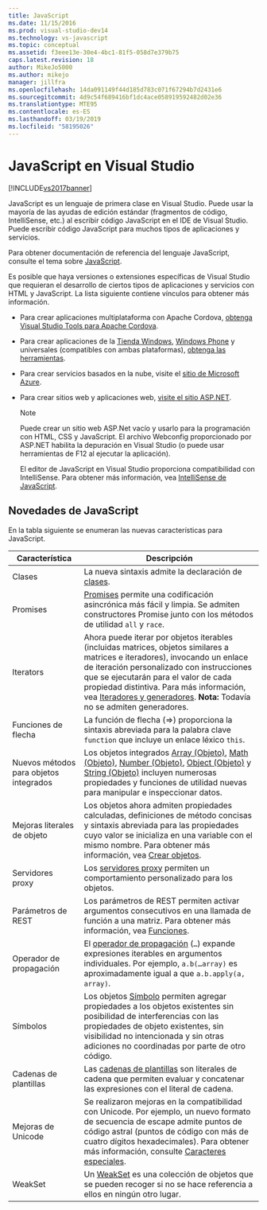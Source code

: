 ```yaml
---
title: JavaScript
ms.date: 11/15/2016
ms.prod: visual-studio-dev14
ms.technology: vs-javascript
ms.topic: conceptual
ms.assetid: f3eee13e-30e4-4bc1-81f5-058d7e379b75
caps.latest.revision: 18
author: MikeJo5000
ms.author: mikejo
manager: jillfra
ms.openlocfilehash: 14da091149f44d185d783c071f67294b7d2431e6
ms.sourcegitcommit: 4d9c54f689416bf1dc4ace058919592482d02e36
ms.translationtype: MTE95
ms.contentlocale: es-ES
ms.lasthandoff: 03/19/2019
ms.locfileid: "58195026"
---
```

# <a name="javascript-in-visual-studio"></a>JavaScript en Visual Studio
[!INCLUDE[vs2017banner](../includes/vs2017banner.md)]

JavaScript es un lenguaje de primera clase en Visual Studio. Puede usar la mayoría de las ayudas de edición estándar (fragmentos de código, IntelliSense, etc.) al escribir código JavaScript en el IDE de Visual Studio. Puede escribir código JavaScript para muchos tipos de aplicaciones y servicios.

 Para obtener documentación de referencia del lenguaje JavaScript, consulte el tema sobre [JavaScript](http://msdn.microsoft.com/library/d1et7k7c\(v=vs.94\).aspx).

 Es posible que haya versiones o extensiones específicas de Visual Studio que requieran el desarrollo de ciertos tipos de aplicaciones y servicios con HTML y JavaScript. La lista siguiente contiene vínculos para obtener más información.

- Para crear aplicaciones multiplataforma con Apache Cordova, [obtenga Visual Studio Tools para Apache Cordova](http://go.microsoft.com/fwlink/p/?LinkId=397606).

- Para crear aplicaciones de la [Tienda Windows](http://dev.windows.com/develop), [Windows Phone](http://dev.windows.com/develop) y universales (compatibles con ambas plataformas), [obtenga las herramientas](https://developer.microsoft.com/windows/downloads).

- Para crear servicios basados en la nube, visite el [sitio de Microsoft Azure](http://azure.microsoft.com/documentation/).

- Para crear sitios web y aplicaciones web, [visite el sitio ASP.NET](http://www.asp.net/get-started/websites).

  > [!NOTE]
  >  Puede crear un sitio web ASP.Net vacío y usarlo para la programación con HTML, CSS y JavaScript. El archivo Webconfig proporcionado por ASP.NET habilita la depuración en Visual Studio (o puede usar herramientas de F12 al ejecutar la aplicación).

  El editor de JavaScript en Visual Studio proporciona compatibilidad con IntelliSense. Para obtener más información, vea [IntelliSense de JavaScript](../ide/javascript-intellisense.md).

## <a name="whats-new-in-javascript"></a>Novedades de JavaScript
 En la tabla siguiente se enumeran las nuevas características para JavaScript.

|Característica|Descripción|
|-------------|-----------------|
|Clases|La nueva sintaxis admite la declaración de [clases](https://developer.mozilla.org/docs/Web/JavaScript/Reference/Statements/class).|
|Promises|[Promises](https://developer.mozilla.org/docs/Web/JavaScript/Reference/Global_Objects/Promise) permite una codificación asincrónica más fácil y limpia. Se admiten constructores Promise junto con los métodos de utilidad `all` y `race`.|
|Iterators|Ahora puede iterar por objetos iterables (incluidas matrices, objetos similares a matrices e iteradores), invocando un enlace de iteración personalizado con instrucciones que se ejecutarán para el valor de cada propiedad distintiva. Para más información, vea [Iteradores y generadores](https://developer.mozilla.org/docs/Web/JavaScript/Guide/Iterators_and_Generators). **Nota:** Todavía no se admiten generadores.|
|Funciones de flecha|La función de flecha (=>) proporciona la sintaxis abreviada para la palabra clave `function` que incluye un enlace léxico `this`.|
|Nuevos métodos para objetos integrados|Los objetos integrados [Array (Objeto)](https://developer.mozilla.org/docs/Web/JavaScript/Reference/Global_Objects/Array), [Math (Objeto)](https://developer.mozilla.org/docs/Web/JavaScript/Reference/Global_Objects/Math), [Number (Objeto)](https://developer.mozilla.org/docs/Web/JavaScript/Reference/Global_Objects/Number), [Object (Objeto)](https://developer.mozilla.org/docs/Web/JavaScript/Reference/Global_Objects/Object) y [String (Objeto)](https://developer.mozilla.org/docs/Web/JavaScript/Reference/Global_Objects/String) incluyen numerosas propiedades y funciones de utilidad nuevas para manipular e inspeccionar datos.|
|Mejoras literales de objeto|Los objetos ahora admiten propiedades calculadas, definiciones de método concisas y sintaxis abreviada para las propiedades cuyo valor se inicializa en una variable con el mismo nombre. Para obtener más información, vea [Crear objetos](https://developer.mozilla.org/docs/Web/JavaScript/Reference/Global_Objects/Object).|
|Servidores proxy|Los [servidores proxy](https://developer.mozilla.org/docs/Web/JavaScript/Reference/Global_Objects/Proxy) permiten un comportamiento personalizado para los objetos.|
|Parámetros de REST|Los parámetros de REST permiten activar argumentos consecutivos en una llamada de función a una matriz. Para obtener más información, vea [Funciones](https://developer.mozilla.org/docs/Web/JavaScript/Reference/Global_Objects/Function).|
|Operador de propagación|El [operador de propagación](https://developer.mozilla.org/docs/Web/JavaScript/Reference/Operators/Spread_operator) (`…`) expande expresiones iterables en argumentos individuales. Por ejemplo, `a.b(…array)` es aproximadamente igual a que `a.b.apply(a, array)`.|
|Símbolos|Los objetos [Símbolo](https://developer.mozilla.org/docs/Web/JavaScript/Reference/Global_Objects/Symbol) permiten agregar propiedades a los objetos existentes sin posibilidad de interferencias con las propiedades de objeto existentes, sin visibilidad no intencionada y sin otras adiciones no coordinadas por parte de otro código.|
|Cadenas de plantillas|Las [cadenas de plantillas](https://developer.mozilla.org/docs/Web/JavaScript/Reference/Template_literals) son literales de cadena que permiten evaluar y concatenar las expresiones con el literal de cadena.|
|Mejoras de Unicode|Se realizaron mejoras en la compatibilidad con Unicode. Por ejemplo, un nuevo formato de secuencia de escape admite puntos de código astral (puntos de código con más de cuatro dígitos hexadecimales). Para obtener más información, consulte [Caracteres especiales](https://developer.mozilla.org/docs/Web/JavaScript/Guide/Regular_Expressions#Types_of_special_characters).|
|WeakSet|Un [WeakSet](https://developer.mozilla.org/docs/Web/JavaScript/Reference/Global_Objects/WeakSet) es una colección de objetos que se pueden recoger si no se hace referencia a ellos en ningún otro lugar.|
